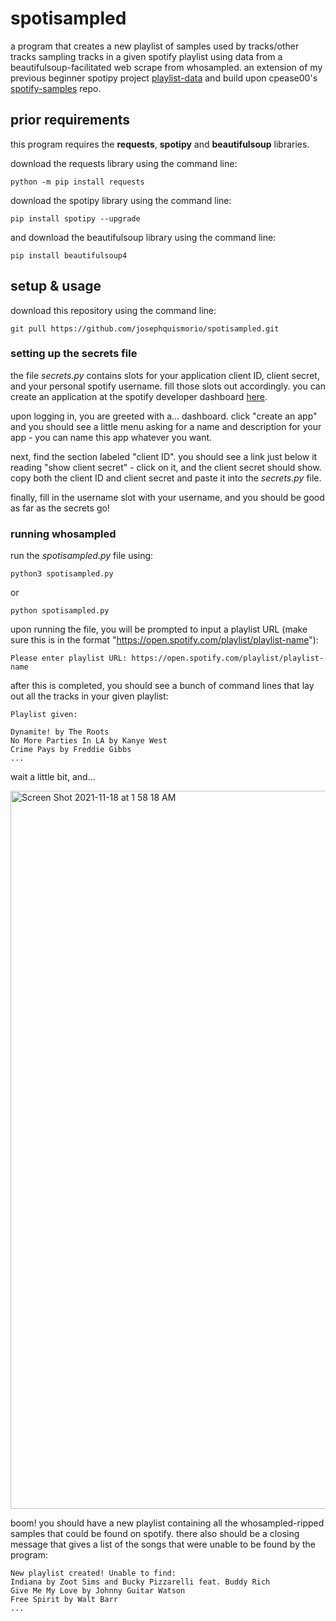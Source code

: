 # spotisampled
a program that creates a new playlist of samples used by tracks/other tracks sampling tracks in a given spotify playlist using data from a beautifulsoup-facilitated web scrape from whosampled. an extension of my previous beginner spotipy project [playlist-data](https://github.com/josephquismorio/playlist-data) and build upon cpease00's [spotify-samples](https://github.com/cpease00/Spotify-Samples) repo.

## prior requirements
this program requires the **requests**, **spotipy** and **beautifulsoup** libraries. 

download the requests library using the command line:
```
python -m pip install requests
```
download the spotipy library using the command line:
```
pip install spotipy --upgrade
```
and download the beautifulsoup library using the command line:
```
pip install beautifulsoup4
```

## setup & usage
download this repository using the command line:
```
git pull https://github.com/josephquismorio/spotisampled.git
```
### setting up the secrets file
the file *secrets.py* contains slots for your application client ID, client secret, and your personal spotify username. fill those slots out accordingly. you can create an application at the spotify developer dashboard [here](https://developer.spotify.com/dashboard/).

upon logging in, you are greeted with a... dashboard. click "create an app" and you should see a little menu asking for a name and description for your app - you can name this app whatever you want.

next, find the section labeled "client ID". you should see a link just below it reading "show client secret" - click on it, and the client secret should show. copy both the client ID and client secret and paste it into the *secrets.py* file.

finally, fill in the username slot with your username, and you should be good as far as the secrets go!

### running whosampled
run the *spotisampled.py* file using:
```
python3 spotisampled.py
```
or
```
python spotisampled.py
```
upon running the file, you will be prompted to input a playlist URL (make sure this is in the format "https://open.spotify.com/playlist/playlist-name"):

```
Please enter playlist URL: https://open.spotify.com/playlist/playlist-name
```

after this is completed, you should see a bunch of command lines that lay out all the tracks in your given playlist:
```
Playlist given: 

Dynamite! by The Roots
No More Parties In LA by Kanye West
Crime Pays by Freddie Gibbs
...
```

wait a little bit, and...

<img width="1149" alt="Screen Shot 2021-11-18 at 1 58 18 AM" src="https://user-images.githubusercontent.com/70463608/142375196-38c7a00a-fc72-4f3f-8c9f-43d409a4872d.png">

boom! you should have a new playlist containing all the whosampled-ripped samples that could be found on spotify. there also should be a closing message that gives a list of the songs that were unable to be found by the program:
```
New playlist created! Unable to find:
Indiana by Zoot Sims and Bucky Pizzarelli feat. Buddy Rich
Give Me My Love by Johnny Guitar Watson
Free Spirit by Walt Barr
...
```
